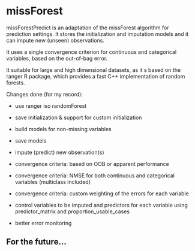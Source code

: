 # missForest

missForestPredict is an adaptation of the missForest algorithm for prediction settings. It stores the initialization and imputation models and it can impute new (unseen) observations. 

It uses a single convergence criterion for continuous and categorical variables, based on the out-of-bag error.

It suitable for large and high dimensional datasets, as it s based on the ranger R package, which provides a fast C++ implementation of  random forests.

Changes done (for my record):

- use ranger iso randomForest

- save initialization & support for custom initialization

- build models for non-missing variables

- save models

- impute (predict) new observation(s)

- convergence criteria: based on OOB or apparent performance

- convergence criteria: NMSE for both continuous and categorical variables (multiclass included)

- convergence criteria: custom weighting of the errors for each variable

- control variables to be imputed and predictors for each variable using predictor_matrix and proportion_usable_cases

- better error monitoring 

## For the future...


